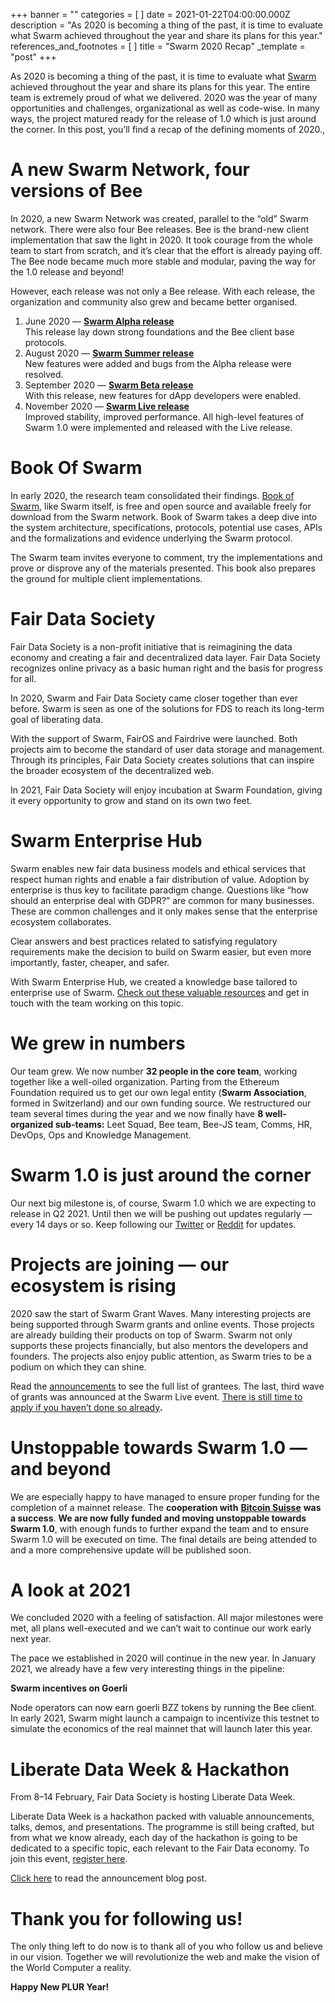 +++
banner = ""
categories = [ ]
date = 2021-01-22T04:00:00.000Z
description = "As 2020 is becoming a thing of the past, it is time to evaluate what Swarm achieved throughout the year and share its plans for this year."
references_and_footnotes = [ ]
title = "Swarm 2020 Recap"
_template = "post"
+++

As 2020 is becoming a thing of the past, it is time to evaluate what [Swarm](https://swarm.ethereum.org/) achieved throughout the year and share its plans for this year. The entire team is extremely proud of what we delivered. 2020 was the year of many opportunities and challenges, organizational as well as code-wise. In many ways, the project matured ready for the release of 1.0 which is just around the corner. In this post, you’ll find a recap of the defining moments of 2020.,

# A new Swarm Network, four versions of Bee

In 2020, a new Swarm Network was created, parallel to the “old” Swarm network. There were also four Bee releases. Bee is the brand-new client implementation that saw the light in 2020. It took courage from the whole team to start from scratch, and it’s clear that the effort is already paying off. The Bee node became much more stable and modular, paving the way for the 1.0 release and beyond!

However, each release was not only a Bee release. With each release, the organization and community also grew and became better organised.

1. June 2020 — [**Swarm Alpha release**  
   ](https://www.youtube.com/watch?v=BHDfzzWVVK0&list=PL6fQnFAjtuY9TfTMm5GYqgscQ_6a7LE8A)This release lay down strong foundations and the Bee client base protocols.
2. August 2020 — [**Swarm Summer release**](https://www.reddit.com/r/ethswarm/comments/ik0xm6/swarm_bee_v020_is_out/)  
   New features were added and bugs from the Alpha release were resolved.
3. September 2020 — [**Swarm Beta release**](https://www.youtube.com/watch?v=ScHLjSoRNN0&list=PL6fQnFAjtuY8U4svnRmlNXpblOTxI56xj)  
   With this release, new features for dApp developers were enabled.
4. November 2020 — [**Swarm Live release**](https://www.youtube.com/watch?v=Mdymc1p82qA&list=PL6fQnFAjtuY_E2e8AR0YGYGR7jES3g-QK)  
   Improved stability, improved performance. All high-level features of Swarm 1.0 were implemented and released with the Live release.

# Book Of Swarm

In early 2020, the research team consolidated their findings. [Book of Swarm](https://gateway.ethswarm.org/bzz/latest.bookofswarm.eth/), like Swarm itself, is free and open source and available freely for download from the Swarm network. Book of Swarm takes a deep dive into the system architecture, specifications, protocols, potential use cases, APIs and the formalizations and evidence underlying the Swarm protocol.

The Swarm team invites everyone to comment, try the implementations and prove or disprove any of the materials presented. This book also prepares the ground for multiple client implementations.

# Fair Data Society

Fair Data Society is a non-profit initiative that is reimagining the data economy and creating a fair and decentralized data layer. Fair Data Society recognizes online privacy as a basic human right and the basis for progress for all.

In 2020, Swarm and Fair Data Society came closer together than ever before. Swarm is seen as one of the solutions for FDS to reach its long-term goal of liberating data.

With the support of Swarm, FairOS and Fairdrive were launched. Both projects aim to become the standard of user data storage and management. Through its principles, Fair Data Society creates solutions that can inspire the broader ecosystem of the decentralized web.

In 2021, Fair Data Society will enjoy incubation at Swarm Foundation, giving it every opportunity to grow and stand on its own two feet.

# Swarm Enterprise Hub

Swarm enables new fair data business models and ethical services that respect human rights and enable a fair distribution of value. Adoption by enterprise is thus key to facilitate paradigm change. Questions like “how should an enterprise deal with GDPR?” are common for many businesses. These are common challenges and it only makes sense that the enterprise ecosystem collaborates.

Clear answers and best practices related to satisfying regulatory requirements make the decision to build on Swarm easier, but even more importantly, faster, cheaper, and safer.

With Swarm Enterprise Hub, we created a knowledge base tailored to enterprise use of Swarm. [Check out these valuable resources](https://enterprise.ethswarm.org/) and get in touch with the team working on this topic.

# We grew in numbers

Our team grew. We now number **32 people in the core team**, working together like a well-oiled organization. Parting from the Ethereum Foundation required us to get our own legal entity (**Swarm Association**, formed in Switzerland) and our own funding source. We restructured our team several times during the year and we now finally have **8 well-organized sub-teams:** Leet Squad, Bee team, Bee-JS team, Comms, HR, DevOps, Ops and Knowledge Management.

# Swarm 1.0 is just around the corner

Our next big milestone is, of course, Swarm 1.0 which we are expecting to release in Q2 2021. Until then we will be pushing out updates regularly — every 14 days or so. Keep following our [Twitter](https://twitter.com/ethswarm) or [Reddit](https://www.reddit.com/r/ethswarm/) for updates.

# Projects are joining — our ecosystem is rising

2020 saw the start of Swarm Grant Waves. Many interesting projects are being supported through Swarm grants and online events. Those projects are already building their products on top of Swarm. Swarm not only supports these projects financially, but also mentors the developers and founders. The projects also enjoy public attention, as Swarm tries to be a podium on which they can shine.

Read the [announcements](https://medium.com/ethereum-swarm/come-together-swarm-beta-wave-grant-recipients-3a8510591ed6) to see the full list of grantees. The last, third wave of grants was announced at the Swarm Live event. [There is still time to apply if you haven’t done so already](https://swarmgrants.typeform.com/to/O3qL6VdO)**.**

# Unstoppable towards Swarm 1.0 — and beyond

We are especially happy to have managed to ensure proper funding for the completion of a mainnet release. The **cooperation with** [**Bitcoin Suisse**](https://www.bitcoinsuisse.com/) **was a success**. **We are now fully funded and moving unstoppable towards Swarm 1.0**, with enough funds to further expand the team and to ensure Swarm 1.0 will be executed on time. The final details are being attended to and a more comprehensive update will be published soon.

# A look at 2021

We concluded 2020 with a feeling of satisfaction. All major milestones were met, all plans well-executed and we can’t wait to continue our work early next year.

The pace we established in 2020 will continue in the new year. In January 2021, we already have a few very interesting things in the pipeline:

**Swarm incentives on Goerli**

Node operators can now earn goerli BZZ tokens by running the Bee client. In early 2021, Swarm might launch a campaign to incentivize this testnet to simulate the economics of the real mainnet that will launch later this year.

# **Liberate Data Week & Hackathon**

From 8–14 February, Fair Data Society is hosting Liberate Data Week.

Liberate Data Week is a hackathon packed with valuable announcements, talks, demos, and presentations. The programme is still being crafted, but from what we know already, each day of the hackathon is going to be dedicated to a specific topic, each relevant to the Fair Data economy. To join this event, [register here](https://swarm.ethereum.org/register.html).

[Click here](https://medium.com/ethereum-swarm/liberate-data-week-join-the-hackathon-7291bd307e32) to read the announcement blog post.

# **Thank you for following us!**

The only thing left to do now is to thank all of you who follow us and believe in our vision. Together we will revolutionize the web and make the vision of the World Computer a reality.

**Happy New PLUR Year!**
